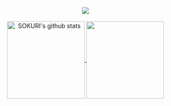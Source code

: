 <!--타이틀 부분-->
<div align="center">
  <img src="https://capsule-render.vercel.app/api?type=venom&height=200&text=🖐️%20Hi%20there%20🖐️&fontSize=70&color=0:8871e5,100:b678c4&stroke=b678c4" />
</div>
<br>
<div align="center">
  <a href="https://github.com/imysh578">
    <img align="center" style="height:180px" src="https://github-readme-stats.vercel.app/api?username=Dapui&show_icons=true&include_all_commits=true&theme=nord&hide_border=true" alt="SOKURI's github stats" />
  </a>
  <a href="https://github.com/imysh578">
    <img align="center" style="height:180px" src="https://github-readme-stats.vercel.app/api/top-langs/?username=dapui&layout=compact&theme=nord&hide_border=true" />
  </a> 
</div>
